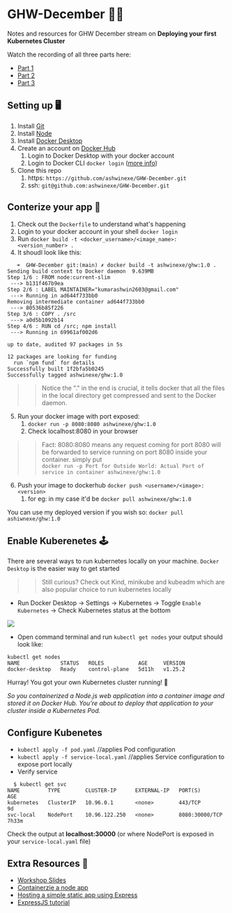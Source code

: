 # GHW-December 🎅🎅
Notes and resources for GHW December stream on **Deploying your first Kubernetes Cluster**

Watch the recording of all three parts here:
- [Part 1](https://www.youtube.com/watch?v=nRe0GqRkah4&t=4133s&pp=ygU5R2xvYmFsIEhhY2sgV2VlazogRGVwbG95aW5nIFlvdXIgZmlyc3QgS3ViZXJuZXRlcyBDbHVzdGVy )
- [Part 2](https://www.youtube.com/live/nRe0GqRkah4?feature=share)
- [Part 3](https://www.youtube.com/live/N4kgxRERAZI?feature=share)

## Setting up 🖥️
1. Install [Git](https://git-scm.com/)
2. Install [Node](https://nodejs.org/en/download/)
3. Install [Docker Desktop](https://www.docker.com/products/docker-desktop/)
4. Create an account on [Docker Hub](https://hub.docker.com/)
   1. Login to Docker Desktop with your docker account 
   2. Login to Docker CLI `docker login` ([more info](https://docs.docker.com/engine/reference/commandline/login/))
5. Clone this repo 
   1. https: `https://github.com/ashwinexe/GHW-December.git`
   2. ssh: `git@github.com:ashwinexe/GHW-December.git`
   
## Conterize your app 🚀
1. Check out the `Dockerfile` to understand what's happening
2. Login to your docker account in your shell `docker login`
3. Run `docker build -t <docker_username>/<image_name>:<version_number> .`
4. It shoudl look like this:
```
   ➜  GHW-December git:(main) ✗ docker build -t ashwinexe/ghw:1.0 .
Sending build context to Docker daemon  9.639MB
Step 1/6 : FROM node:current-slim
 ---> b131f467b9ea
Step 2/6 : LABEL MAINTAINER="kumarashwin2603@gmail.com"
 ---> Running in ad644f733bb0
Removing intermediate container ad644f733bb0
 ---> 80536b85f226
Step 3/6 : COPY . /src
 ---> a0d5b1092b14
Step 4/6 : RUN cd /src; npm install
 ---> Running in 69961af002d6

up to date, audited 97 packages in 5s

12 packages are looking for funding
  run `npm fund` for details
Successfully built 1f2bfa5b0245
Successfully tagged ashwinexe/ghw:1.0
```

>> Notice the "." in the end is crucial, it tells docker that all the files in the local directory get compressed and sent to the Docker daemon.

5. Run your docker image with port exposed:
   1. `docker run -p 8080:8080 ashwinexe/ghw:1.0`
   2. Check localhost:8080 in your browser

>> Fact:  8080:8080 means any request coming for port 8080 will be forwarded to service running on port 8080 inside your container. simply put  
 `docker run -p Port for Outside World: Actual Port of service in container ashwinexe/ghw:1.0`

6. Push  your image to dockerhub `docker push <username>/<image>:<version>` 
   1. for eg: in my case it'd be `docker pull ashwinexe/ghw:1.0`

You can use my deployed version if you wish so: `docker pull ashiwnexe/ghw:1.0`

## Enable Kuberenetes 🕹️
There are several ways to run kubernetes locally on your machine. `Docker Desktop` is the easier way to get started 

>> Still curious? Check out Kind, minikube and kubeadm which are also popular choice to run kubernetes locally

- Run Docker Desktop -> Settings -> Kubernetes -> Toggle `Enable Kubernetes` -> Check Kubernetes status at the bottom
   
![](https://i.imgur.com/oDYxGti.png)

- Open command terminal and run `kubectl get nodes` your output should look like:
```
kubectl get nodes
NAME             STATUS   ROLES           AGE     VERSION
docker-desktop   Ready    control-plane   5d11h   v1.25.2
```

Hurray! You got your own Kubernetes cluster running! 🥳

*So you containerized a Node.js web application into a container image and stored it on Docker Hub. You're about to deploy that application to your cluster inside a Kubernetes Pod.*

## Configure Kubenetes 
- `kubectl apply -f pod.yaml` //applies Pod configuration
- `kubectl apply -f service-local.yaml` //applies Service configuration to expose port locally
- Verify service
```
  $ kubectl get svc
NAME         TYPE        CLUSTER-IP      EXTERNAL-IP   PORT(S)          AGE
kubernetes   ClusterIP   10.96.0.1       <none>        443/TCP          9d
svc-local    NodePort    10.96.122.250   <none>        8080:30000/TCP   7h33m
```
  Check the output at **localhost:30000** (or where NodePort is exposed in your `service-local.yaml` file)


## Extra Resources 💃
- [Workshop Slides](https://docs.google.com/presentation/d/14xpFkT-ZIIsl-HyU1WMxmrKKzsK9WGdigfn0E72bQaU/edit?usp=sharing)
- [Containerzie a node app](https://nodejs.org/en/docs/guides/nodejs-docker-webapp/)
- [Hosting a simple static app using Express](https://www.digitalocean.com/community/tutorials/use-expressjs-to-deliver-html-files)
- [ExpressJS tutorial](https://www.freecodecamp.org/news/express-explained-with-examples-installation-routing-middleware-and-more/#:~:text=Both%20req%20and%20res%20are,it%20gets%20an%20HTTP%20request.)
